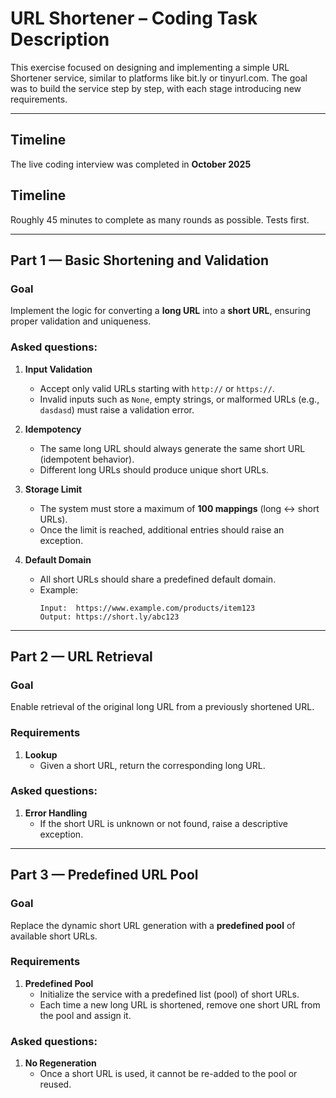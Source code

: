 # URL Shortener – Coding Task Description

This exercise focused on designing and implementing a simple URL Shortener service, similar to platforms 
like bit.ly or tinyurl.com. The goal was to build the service step by step, with each stage 
introducing new requirements.

---

## Timeline
The live coding interview was completed in **October 2025**

## Timeline
Roughly 45 minutes to complete as many rounds as possible. Tests first.

---

## Part 1 — Basic Shortening and Validation

### Goal
Implement the logic for converting a **long URL** into a **short URL**, ensuring proper validation and uniqueness.

### Asked questions:
1. **Input Validation**
   - Accept only valid URLs starting with `http://` or `https://`.
   - Invalid inputs such as `None`, empty strings, or malformed URLs (e.g., `dasdasd`) must raise a validation error.

2. **Idempotency**
   - The same long URL should always generate the same short URL (idempotent behavior).
   - Different long URLs should produce unique short URLs.

3. **Storage Limit**
   - The system must store a maximum of **100 mappings** (long ↔ short URLs).
   - Once the limit is reached, additional entries should raise an exception.

4. **Default Domain**
   - All short URLs should share a predefined default domain.
   - Example:
     ```
     Input:  https://www.example.com/products/item123
     Output: https://short.ly/abc123
     ```
---

## Part 2 — URL Retrieval

### Goal
Enable retrieval of the original long URL from a previously shortened URL.

### Requirements
1. **Lookup**
   - Given a short URL, return the corresponding long URL.

### Asked questions:
1. **Error Handling**
   - If the short URL is unknown or not found, raise a descriptive exception.

---

## Part 3 — Predefined URL Pool

### Goal
Replace the dynamic short URL generation with a **predefined pool** of available short URLs.

### Requirements
1. **Predefined Pool**
   - Initialize the service with a predefined list (pool) of short URLs.
   - Each time a new long URL is shortened, remove one short URL from the pool and assign it.

### Asked questions:

1. **No Regeneration**
   - Once a short URL is used, it cannot be re-added to the pool or reused.
